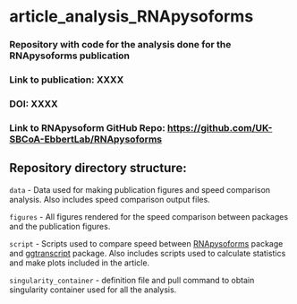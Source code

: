 # article_analysis_RNApysoforms

### Repository with code for the analysis done for the RNApysoforms publication

### Link to publication: XXXX
### DOI: XXXX
### Link to RNApysoform GitHub Repo: https://github.com/UK-SBCoA-EbbertLab/RNApysoforms

##
## Repository directory structure:

`data` - Data used for making publication figures and speed comparison analysis. Also includes speed comparison output files.

`figures` - All figures rendered for the speed comparison between packages and the publication figures.

`script` - Scripts used to compare speed between [RNApysoforms](https://github.com/UK-SBCoA-EbbertLab/RNApysoforms) package and [ggtranscript](https://github.com/dzhang32/ggtranscript) package. Also includes scripts used to calculate statistics and make plots included in the article.

`singularity_container` - definition file and pull command to obtain singularity container used for all the analysis.




